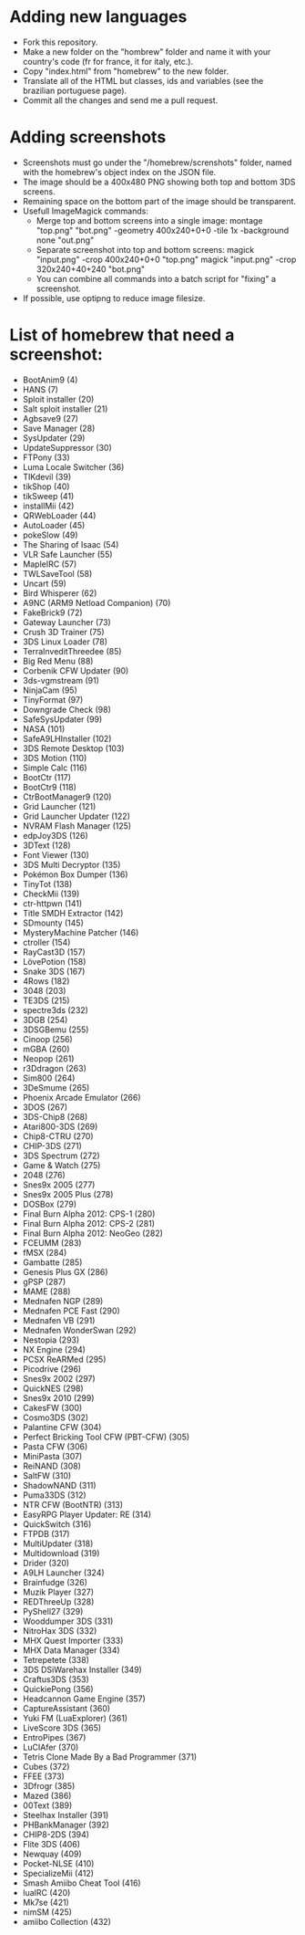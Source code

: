 # Adding new languages

- Fork this repository.
- Make a new folder on the "hombrew" folder and name it with your country's code (fr for france, it for italy, etc.).
- Copy "index.html" from "homebrew" to the new folder.
- Translate all of the HTML but classes, ids and variables (see the brazilian portuguese page).
- Commit all the changes and send me a pull request.

# Adding screenshots

- Screenshots must go under the "/homebrew/screnshots" folder, named with the homebrew's object index on the JSON file.
- The image should be a 400x480 PNG showing both top and bottom 3DS screens.
- Remaining space on the bottom part of the image should be transparent.
- Usefull ImageMagick commands:
  - Merge top and bottom screens into a single image:
      montage "top.png" "bot.png" -geometry 400x240+0+0 -tile 1x -background none "out.png"
  - Separate screenshot into top and bottom screens:
      magick "input.png" -crop 400x240+0+0 "top.png"
      magick "input.png" -crop 320x240+40+240 "bot.png"
  - You can combine all commands into a batch script for "fixing" a screenshot.
- If possible, use optipng to reduce image filesize.

# List of homebrew that need a screenshot:
- BootAnim9 (4)
- HANS (7)
- Sploit installer (20)
- Salt sploit installer (21)
- Agbsave9 (27)
- Save Manager (28)
- SysUpdater (29)
- UpdateSuppressor (30)
- FTPony (33)
- Luma Locale Switcher (36)
- TIKdevil (39)
- tikShop (40)
- tikSweep (41)
- installMii (42)
- QRWebLoader (44)
- AutoLoader (45)
- pokeSlow (49)
- The Sharing of Isaac (54)
- VLR Safe Launcher (55)
- MapleIRC (57)
- TWLSaveTool (58)
- Uncart (59)
- Bird Whisperer (62)
- A9NC (ARM9 Netload Companion) (70)
- FakeBrick9 (72)
- Gateway Launcher (73)
- Crush 3D Trainer (75)
- 3DS Linux Loader (78)
- TerraInveditThreedee (85)
- Big Red Menu (88)
- Corbenik CFW Updater (90)
- 3ds-vgmstream (91)
- NinjaCam (95)
- TinyFormat (97)
- Downgrade Check (98)
- SafeSysUpdater (99)
- NASA (101)
- SafeA9LHInstaller (102)
- 3DS Remote Desktop (103)
- 3DS Motion (110)
- Simple Calc (116)
- BootCtr (117)
- BootCtr9 (118)
- CtrBootManager9 (120)
- Grid Launcher (121)
- Grid Launcher Updater (122)
- NVRAM Flash Manager (125)
- edpJoy3DS (126)
- 3DText (128)
- Font Viewer (130)
- 3DS Multi Decryptor (135)
- Pokémon Box Dumper (136)
- TinyTot (138)
- CheckMii (139)
- ctr-httpwn (141)
- Title SMDH Extractor (142)
- SDmounty (145)
- MysteryMachine Patcher (146)
- ctroller (154)
- RayCast3D (157)
- LövePotion (158)
- Snake 3DS (167)
- 4Rows (182)
- 3048 (203)
- TE3DS (215)
- spectre3ds (232)
- 3DGB (254)
- 3DSGBemu (255)
- Cinoop (256)
- mGBA (260)
- Neopop (261)
- r3Ddragon (263)
- Sim800 (264)
- 3DeSmume (265)
- Phoenix Arcade Emulator (266)
- 3DOS (267)
- 3DS-Chip8 (268)
- Atari800-3DS (269)
- Chip8-CTRU (270)
- CHIP-3DS (271)
- 3DS Spectrum (272)
- Game & Watch (275)
- 2048 (276)
- Snes9x 2005 (277)
- Snes9x 2005 Plus (278)
- DOSBox (279)
- Final Burn Alpha 2012: CPS-1 (280)
- Final Burn Alpha 2012: CPS-2 (281)
- Final Burn Alpha 2012: NeoGeo (282)
- FCEUMM (283)
- fMSX (284)
- Gambatte (285)
- Genesis Plus GX (286)
- gPSP (287)
- MAME (288)
- Mednafen NGP (289)
- Mednafen PCE Fast (290)
- Mednafen VB (291)
- Mednafen WonderSwan (292)
- Nestopia (293)
- NX Engine (294)
- PCSX ReARMed (295)
- Picodrive (296)
- Snes9x 2002 (297)
- QuickNES (298)
- Snes9x 2010 (299)
- CakesFW (300)
- Cosmo3DS (302)
- Palantine CFW (304)
- Perfect Bricking Tool CFW (PBT-CFW) (305)
- Pasta CFW (306)
- MiniPasta (307)
- ReiNAND (308)
- SaltFW (310)
- ShadowNAND (311)
- Puma33DS (312)
- NTR CFW (BootNTR) (313)
- EasyRPG Player Updater: RE (314)
- QuickSwitch (316)
- FTPDB (317)
- MultiUpdater (318)
- Multidownload (319)
- Drider (320)
- A9LH Launcher (324)
- Brainfudge (326)
- Muzik Player (327)
- REDThreeUp (328)
- PyShell27 (329)
- Wooddumper 3DS (331)
- NitroHax 3DS (332)
- MHX Quest Importer (333)
- MHX Data Manager (334)
- Tetrepetete (338)
- 3DS DSiWarehax Installer (349)
- Craftus3DS (353)
- QuickiePong (356)
- Headcannon Game Engine (357)
- CaptureAssistant (360)
- Yuki FM (LuaExplorer) (361)
- LiveScore 3DS (365)
- EntroPipes (367)
- LuCIAfer (370)
- Tetris Clone Made By a Bad Programmer (371)
- Cubes (372)
- FFEE (373)
- 3Dfrogr (385)
- Mazed (386)
- 00Text (389)
- Steelhax Installer (391)
- PHBankManager (392)
- CHIP8-2DS (394)
- Flite 3DS (406)
- Newquay (409)
- Pocket-NLSE (410)
- SpecializeMii (412)
- Smash Amiibo Cheat Tool (416)
- luaIRC (420)
- Mk7se (421)
- nimSM (425)
- amiibo Collection (432)
